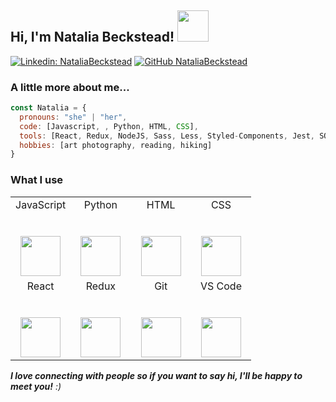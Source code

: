 <h2> Hi, I'm Natalia Beckstead! <img src="https://media.giphy.com/media/VgCDAzcKvsR6OM0uWg/giphy.gif" width="50"></h2>

[![Linkedin: NataliaBeckstead](https://img.shields.io/badge/-NataliaBeckstead-blue?style=flat-square&logo=Linkedin&logoColor=white&link=https://www.linkedin.com/in/natalia-beckstead/)](https://www.linkedin.com/in/natalia-beckstead/)
[![GitHub NataliaBeckstead](https://img.shields.io/github/followers/NataliaBeckstead?label=follow&style=social)](https://github.com/NataliaBeckstead)


### A little more about me...  

```javascript
const Natalia = {
  pronouns: "she" | "her",
  code: [Javascript, , Python, HTML, CSS],
  tools: [React, Redux, NodeJS, Sass, Less, Styled-Components, Jest, SQLite3, Knex],
  hobbies: [art photography, reading, hiking]
}
```

### What I use

<table>
  <tbody>
    <tr valign="top">
      <td width="25%" align="center">
        <span>JavaScript</span><br><br><br>
        <img height="64px" src="https://cdn.svgporn.com/logos/javascript.svg">
      </td>
      <td width="25%" align="center">
        <span>Python</span><br><br><br>
        <img height="64px" src="https://cdn.svgporn.com/logos/python.svg">
      </td>
      <td width="25%" align="center">
        <span>HTML</span><br><br><br>
        <img height="64px" src="https://cdn.svgporn.com/logos/html-5.svg">
      </td>
      <td width="25%" align="center">
        <span>CSS</span><br><br><br>
        <img height="64px" src="https://cdn.svgporn.com/logos/css-3.svg">
      </td>
    </tr>
    <tr valign="top">
      <td width="25%" align="center">
        <span>React</span><br><br><br>
        <img height="64px" src="https://cdn.svgporn.com/logos/react.svg">
      </td>
      <td width="25%" align="center">
        <span>Redux</span><br><br><br>
        <img height="64px" src="https://cdn.svgporn.com/logos/redux.svg">
      </td>
      <td width="25%" align="center">
        <span>Git</span><br><br><br>
        <img height="64px" src="https://cdn.svgporn.com/logos/git-icon.svg">
      </td>
      <td width="25%" align="center">
        <span>VS Code</span><br><br><br>
        <img height="64px" src="https://cdn.svgporn.com/logos/visual-studio-code.svg">
      </td>
    </tr>
  </tbody>
</table>

<em><b>I love connecting with people so if you want to say hi, I'll be happy to meet you!</b> :)</em>
